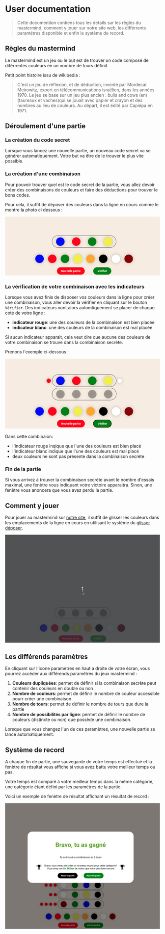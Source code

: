 # User documentation

> Cette documention contiens tous les details sur les règles du mastermind,
> comment y jouer sur notre site web, les différrents paramètres disponible et
> enfin le système de record.

## Règles du mastermind

Le mastermind est un jeu ou le but est de trouver un code composé de diférrentes
couleurs en un nombre de tours définit.

Petit point histoire issu de wikipedia :

> C'est un jeu de réflexion, et de déduction, inventé par Mordecai Meirowitz,
> expert en télécommunications israëlien, dans les années 1970. Le jeu se base
> sur un jeu plus ancien : bulls and cows (en) (taureaux et vaches)qui se jouait
> avec papier et crayon et des nombres au lieu de couleurs. Au départ, il est
> édité par Capiépa en 1971.

## Déroulement d'une partie

### La création du code secret

Lorsque vous lancez une nouvelle partie, un nouveau code secret va se générer
automatiquement. Votre but va être de le trouver le plus vite possible.

### La création d'une combinaison

Pour pouvoir trouver quel est le code secret de la partie, vous allez devoir
créer des combinaisons de couleurs et faire des déductions pour trouver le bons
codes.

Pour cela, il suffit de déposer des couleurs dans la ligne en cours comme le
montre la photo ci dessous :

![ligne de mastermind](./assets/ligne.png)

### La vérification de votre combinaison avec les indicateurs

Lorsque vous avez finis de disposer vos couleurs dans la ligne pour créer une
combinaison, vous aller devoir la vérifier en cliquant sur le bouton `Vérifier`.
Des indicateurs vont alors automtiquement se placer de chaque coté de votre
ligne :

- **indicateur rouge**: une des couleurs de la combinaison est bien placée
- **indicateur blanc**: une des couleurs de la combinaison est mal placée

Si aucun indicateur apparait, cela veut dire que aucune des couleurs de votre
combinaison se trouve dans la combinaison secrète.

Prenons l'exemple ci-dessous :

![indicateurs](./assets/indicateur.png)

Dans cette combinaion:

- l'indicateur rouge inqique que l'une des couleurs est bien placé
- l'indicateur blanc indique que l'une des couleurs est mal placé
- deux couleurs ne sont pas présente dans la combinaison secrète

### Fin de la partie

Si vous arrivez à trouver la combinaison secrète avant le nombre d'essais
maximal, une fenètre vous indiquant votre victoire apparaitra. Sinon, une
fenètre vous anoncera que vous avez perdu la partie.

## Comment y jouer

Pour jouer au mastermind sur
[notre site](https://romainguarinoni.github.io/mastermind/), il suffit de
glisser les couleurs dans les emplacements de la ligne en cours en utilisant le
système du
[glisser déposer](https://fr.wikipedia.org/wiki/Glisser-d%C3%A9poser).

![demo](./assets/demo-final.gif)

## Les différends paramètres

En cliquant sur l'icone paramètres en haut a droite de votre écran, vous pourrez
accéder aux différends paramètres du jeux mastermind :

1. **Couleurs dupliquées**: permet de définir si la combinaison secrète peut
   contenir des couleurs en double ou non
2. **Nombre de couleurs**: permet de définir le nombre de couleur accessible
   pourr créer une combinaison
3. **Nombre de tours**: permet de définir le nombre de tours que dure la partie
4. **Nombre de possibilités par ligne**: permet de définir le nombre de couleurs
   (distincte ou non) que possède une combinaison.

Lorsque que vous changez l'un de ces paramètres, une nouvelle partie se lance
automatiquement.

## Système de record

A chaque fin de partie, une sauvegarde de votre temps est effectué et la fenètre
de résultat vous affiche si vous avez battu votre meilleur temps ou pas.

Votre temps est comparé à votre meilleur temps dans la même catégorie, une
catégorie étant défini par les paramètres de la partie.

Voici un exemple de fenètre de résultat affichant un résultat de record :

![record](./assets/record.png)
